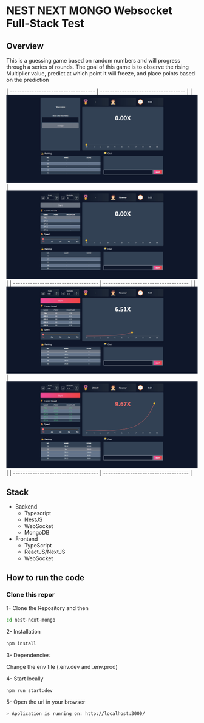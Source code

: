# NEST NEXT MONGO Websocket Full-Stack Test

## Overview

This is a guessing game based on random numbers and will progress through a series of rounds. The goal of this game is to observe the rising Multiplier value, predict at which point it will freeze, and place points based on the prediction

| ----------------------------------- | ----------------------------------- |
|![img1](public/screenshots/img1.jpg) | ![img2](public/screenshots/img2.jpg)|
| ----------------------------------- | ----------------------------------- |
|![img3](public/screenshots/img3.jpg) | ![img4](public/screenshots/img4.jpg)|
| ----------------------------------- | ----------------------------------- |

## Stack

- Backend
  - Typescript
  - NestJS
  - WebSocket
  - MongoDB
- Frontend
  - TypeScript
  - ReactJS/NextJS
  - WebSocket

## How to run the code

### Clone this repor

1- Clone the Repository
and then

```bash
cd nest-next-mongo
```

2- Installation

```bash
npm install
```

3- Dependencies

Change the env file (.env.dev and .env.prod)

4- Start locally

```bash
npm run start:dev
```

5- Open the url in your browser

```bash
> Application is running on: http://localhost:3000/
```
